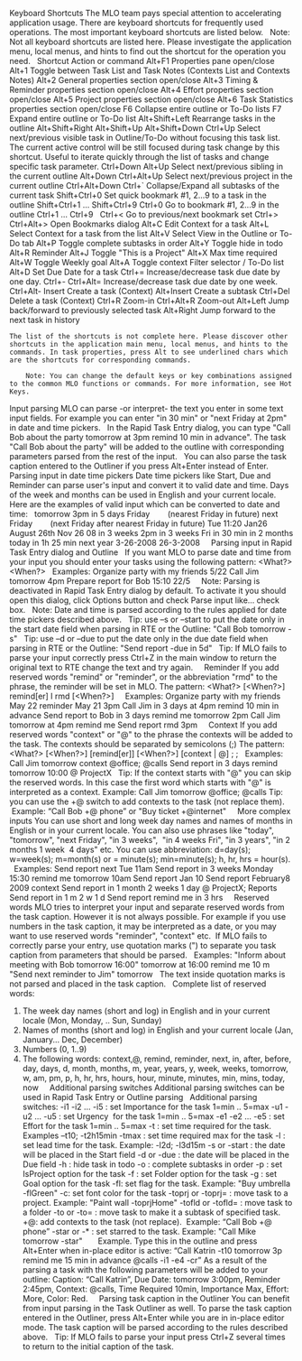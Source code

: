 Keyboard Shortcuts
The MLO team pays special attention to accelerating application usage. There are keyboard shortcuts for frequently used operations. The most important keyboard shortcuts are listed below.
 
		Note: Not all keyboard shortcuts are listed here. Please investigate the application menu, local menus, and hints to find out the shortcut for the operation you need.
 
Shortcut	Action or command
Alt+F1	Properties pane open/close 
Alt+1	Toggle between Task List and Task Notes (Contexts List and Contexts Notes)
Alt+2	General properties section open/close
Alt+3	Timing & Reminder properties section open/close
Alt+4	Effort properties section open/close
Alt+5	Project properties section open/close
Alt+6	Task Statistics properties section open/close
F6	Collapse entire outline or To-Do lists
F7	Expand entire outline or To-Do list
Alt+Shift+Left	Rearrange tasks in the outline
Alt+Shift+Right
Alt+Shift+Up
Alt+Shift+Down
Ctrl+Up	Select next/previous visible task in Outline/To-Do without focusing this task list. The current active control will be still focused during task change by this shortcut. Useful to iterate quickly through the list of tasks and change specific task parameter.
Ctrl+Down
Alt+Up	Select next/previous sibling in the current outline
Alt+Down
Ctrl+Alt+Up	Select next/previous project in the current outline
Ctrl+Alt+Down
Ctrl+`	Collapse/Expand all subtasks of the current task
Shift+Ctrl+0	Set quick bookmark #1, 2...9 to a task in the outline 
Shift+Ctrl+1
...
Shift+Ctrl+9
Ctrl+0	Go to bookmark #1, 2...9 in the outline 
Ctrl+1
...
Ctrl+9
 
Ctrl+<	Go to previous/next bookmark set
Ctrl+>
Ctrl+Alt+>	Open Bookmarks dialog
Alt+C	Edit Context for a task
Alt+L	Select Context for a task from the list
Alt+V	Select View in the Outline or To-Do tab
Alt+P	Toggle complete subtasks in order 
Alt+Y	Toggle hide in todo 
Alt+R	Reminder
Alt+J	Toggle "This is a Project"
Alt+X	Max time required 
Alt+W	Toggle Weekly goal 
Alt+A	Toggle context Filter selector / To-Do list 
Alt+D	Set Due Date for a task
Ctrl+= 	Increase/decrease task due date by one day.
Ctrl+-
Ctrl+Alt= 	Increase/decrease task due date by one week.
Ctrl+Alt-
Insert	Create a task (Context)
Alt+Insert	Create a subtask
Ctrl+Del	Delete a task (Context)
Ctrl+R	Zoom-in
Ctrl+Alt+R	Zoom-out
Alt+Left	Jump back/forward to previously selected task
Alt+Right	Jump forward to the next task in history
	
	
	
	
	
	
	
	
	The list of the shortcuts is not complete here. Please discover other shortcuts in the application main menu, local menus, and hints to the commands. In task properties, press Alt to see underlined chars which are the shortcuts for corresponding commands.
		 
		Note: You can change the default keys or key combinations assigned to the common MLO functions or commands. For more information, see Hot Keys.




Input parsing
MLO can parse -or interpret- the text you enter in some text input fields. For example you can enter "in 30 min" or "next Friday at 2pm" in date and time pickers. 
 
In the Rapid Task Entry dialog, you can type "Call Bob about the party tomorrow at 3pm remind 10 min in advance". The task "Call Bob about the party" will be added to the outline with corresponding parameters parsed from the rest of the input.
 
You can also parse the task caption entered to the Outliner if you press Alt+Enter instead of Enter.
 
 
Parsing input in date time pickers
Date time pickers like Start, Due and Reminder can parse user's input and convert it to valid date and time. Days of the week and months can be used in English and your current locale. 
 
Here are the examples of valid input which can be converted to date and time:
 
tomorrow 3pm
in 5 days
Friday        (nearest Friday in future)
next Friday        (next Friday after nearest Friday in future)
Tue 11:20
Jan26
August 26th
Nov 26 08
in 3 weeks 2pm
in 3 weeks Fri
in 30 min
in 2 months
today in 1h 25 min
next year
3-26-2008
26-3-2008
 
 
Parsing input in Rapid Task Entry dialog and Outline
 
If you want MLO to parse date and time from your input you should enter your tasks using the following pattern: 
<What?> <When?> 
 
Examples: 
Organize party with my friends 5/22 
Call Jim tomorrow 4pm 
Prepare report for Bob 15:10 22/5 
 
		 
		Note: Parsing is deactivated in Rapid Task Entry dialog by default. To activate it you should open this dialog, click Options button and check Parse input like... check box.
		 
		Note: Date and time is parsed according to the rules applied for date time pickers described above.
		 
		Tip: use –s or –start to put the date only in the start date field when parsing in RTE or the Outline: "Call Bob tomorrow -s"
		 
		Tip: use –d or –due to put the date only in the due date field when parsing in RTE or the Outline: "Send report -due in 5d"
		 
		Tip: If MLO fails to parse your input correctly press Ctrl+Z in the main window to return the original text to RTE change the text and try again.
 
 
Reminder 
If you add reserved words "remind" or "reminder", or the abbreviation "rmd" to the phrase, the reminder will be set in MLO. 
The pattern: 
<What?> [<When?>] remind[er] I rmd [<When?>] 
 
 
Examples: 
Organize party with my friends May 22 reminder May 21 3pm 
Call Jim in 3 days at 4pm remind 10 min in advance 
Send report to Bob in 3 days remind me tomorrow 2pm
Call Jim tomorrow at 4pm remind me 
Send report rmd 3pm
 
 
Context
If you add reserved words "context" or "@" to the phrase the contexts will be added to the task. The contexts should be separated by semicolons (;) 
The pattern:
<What?> [<When?>] [remind[er]] [<When?>] [context | @] <context1>; <context2>; <context3>
 
Examples:
Call Jim tomorrow context @office; @calls
Send report in 3 days remind tomorrow 10:00 @ ProjectX 
 
		Tip: If the context starts with "@" you can skip the reserved words. In this case the first word which starts with "@" is interpreted as a context.
		Example:
		Call Jim tomorrow @office; @calls
		Tip: you can use the +@ switch to add contexts to the task (not replace them).  Example: “Call Bob +@ phone” or "Buy ticket +@internet"
 
 
More complex inputs 
You can use short and long week day names and names of months in English or in your current locale. You can also use phrases like "today", "tomorrow", "next Friday", "in 3 weeks",  "in 4 weeks Fri", "in 3 years", "in 2 months 1 week  4 days" etc. You can use abbreviation: d=day(s); w=week(s); m=month(s) or = minute(s); min=minute(s); h, hr, hrs = hour(s). 
 
Examples: 
Send report next Tue 11am 
Send report in 3 weeks Monday 15:30 remind me tomorrow 10am 
Send report Jan 10 
Send report February8 2009 context 
Send report in 1 month 2 weeks 1 day @ ProjectX; Reports
Send report in 1 m 2 w 1 d 
Send report remind me in 3 hrs 
 
 
Reserved words 
MLO tries to interpret your input and separate reserved words from the task caption. However it is not always possible. For example if you use numbers in the task caption, it may be interpreted as a date, or you may want to use reserved words "reminder", "context" etc.  If MLO fails to correctly parse your entry, use quotation marks (") to separate you task caption from parameters that should be parsed. 
 
Examples: 
"Inform about meeting with Bob tomorrow 16:00" tomorrow at 16:00 remind me 10 m 
"Send next reminder to Jim" tomorrow 
 
The text inside quotation marks is not parsed and placed in the task caption.
 
Complete list of reserved words:
1) The week day names (short and log) in English and in your current locale (Mon, Monday, .. Sun, Sunday)
2) Names of months (short and log) in English and your current locale (Jan, January... Dec, December)
3) Numbers (0, 1..9)
4) The following words:
context,@, remind, reminder, next, in, after, before, day, days, d, month, months, m, year, years, y, week, weeks, 
tomorrow, w, am, pm, p, h, hr, hrs, hours, hour, minute, minutes, min, mins, today, now
 
 
Additional parsing switches
Additional parsing switches can be used in Rapid Task Entry or Outline parsing
 
Additional parsing switches:
-i1 -i2 … -i5 : set Importance for the task 1=min .. 5=max
-u1 -u2 … -u5 : set Urgency  for the task 1=min .. 5=max
-e1 -e2 … -e5 : set Effort for the task 1=min .. 5=max
-t<time> : set time required for the task. Examples –t10; -t2h15min
-tmax<time> : set time required max for the task
-l<time> : set lead time for the task. Example: -l2d; -l3d15m
-s or -start : the date will be placed in the Start field
-d or -due : the date will be placed in the Due field
-h : hide task in todo
-o : complete subtasks in order
-p : set IsProject option for the task
-f : set Folder option for the task
-g : set Goal option for the task
-fl<FlagName>: set flag for the task. Example: "Buy umbrella -flGreen"
-c<Color>: set font color for the task
-toprj<ProjectName> or -toprj=<ProjectName> : move task to a project. Example: "Paint wall -toprjHome"
-tofld<FolderName> or -tofld=<FolderName> : move task to a folder
-to<TaskName> or -to=<TaskName> : move task to make it a subtask of specified task.
+@: add contexts to the task (not replace).  Example: “Call Bob +@ phone”
-star or -* : set starred to the task. Example: "Call Mike tomorrow -star"
 
 
 
Example. Type this in the outline and press Alt+Enter when in-place editor is active:
“Call Katrin -t10 tomorrow 3p remind me 15 min in advance @calls -i1 -e4 -cr”
As a result of the parsing a task with the following parameters will be added to your outline:
Caption: “Call Katrin”, 
Due Date: tomorrow 3:00pm, 
Reminder 2:45pm,
Context: @calls, 
Time Required 10min, 
Importance Max, 
Effort: More,
Color: Red. 
 
 
Parsing task caption in the Outliner
You can benefit from input parsing in the Task Outliner as well. To parse the task caption entered in the Outliner, press Alt+Enter while you are in in-place editor mode. The task caption will be parsed according to the rules described above.
 
		Tip: If MLO fails to parse your input press Ctrl+Z several times to return to the initial caption of the task.
